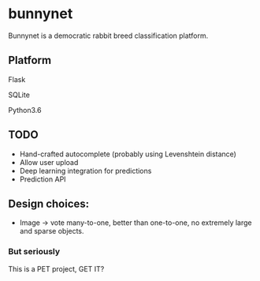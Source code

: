 # bunnynet

Bunnynet is a democratic rabbit breed classification platform.



## Platform

Flask

SQLite

Python3.6


## TODO

* Hand-crafted autocomplete (probably using Levenshtein distance)
* Allow user upload
* Deep learning integration for predictions
* Prediction API

## Design choices:

* Image -> vote many-to-one, better than one-to-one, no extremely large and  sparse objects. 


### But seriously

This is a PET project, GET IT?
